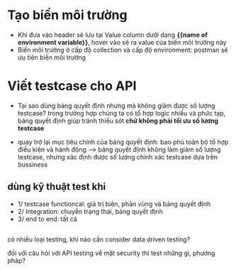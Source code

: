 # Tạo biến môi trường
- Khi đưa vào header sẽ lưu tại Value column dưới dạng **{{name of environment variable}}**, hover vào sẽ ra value của biến môi trường này
- Biến môi trường ở cấp độ collection và cấp độ environment: postman sẽ ưu tiên biến môi trường

# Viết testcase cho API
- Tại sao dùng bảng quyết định nhưng mà không giảm được số lượng testcase?
trong trường hợp chúng ta có tổ hợp logic nhiều và phức tạp, bảng quyết định giúp tránh thiếu sót **chứ không phải tối ưu số lương testcase**
+ quay trở lại mục tiêu chính của bảng quyết định: bao phủ toàn bộ tổ hợp điều kiện và hành động
--> bảng quyết định không làm giảm số lượng testcase, nhưng xác định được số lượng chính xác testcase dựa trên bussiness

## dùng kỹ thuật test khi

+ 1/ testcase functioncal: giá trị biên, phân vùng và bảng quyết định
+ 2/ Integration: chuyển trạng thái, bảng quyết định
+ 3/ end to end: tất cả 

## 
có nhiều loại testing, khi nào cần consider data driven testing?

đối với câu hỏi với API testing về mặt security thì test những gì, phương pháp?